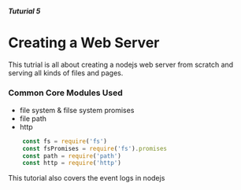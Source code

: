 ##### Tuturial 5
# Creating a Web Server
This tutrial is all about creating a nodejs web server from scratch and serving all kinds of files and pages.
### Common Core Modules Used
* file system & filse system promises
* file path
* http
```javascript
    const fs = require('fs')
    const fsPromises = require('fs').promises
    const path = require('path')
    const http = require('http')
```
This tutorial also covers the event logs in nodejs